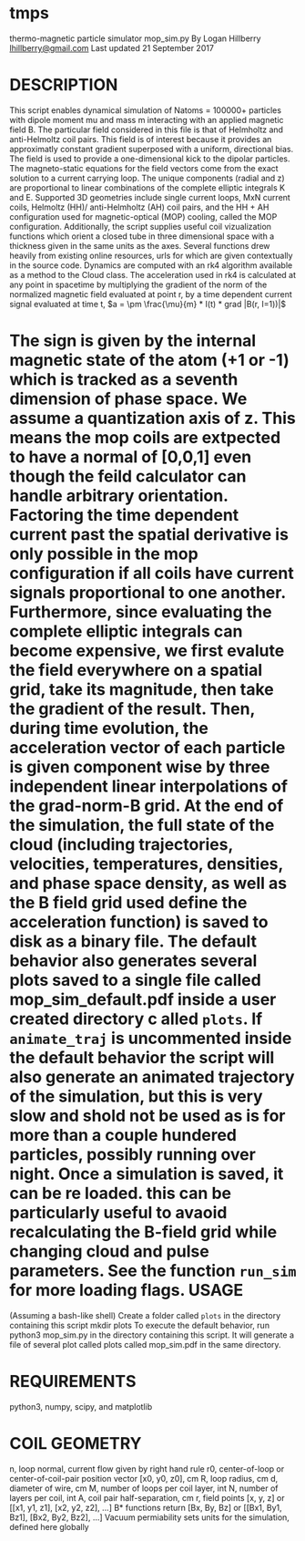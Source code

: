 # tmps
thermo-magnetic particle simulator
mop_sim.py
By Logan Hillberry
lhillberry@gmail.com
Last updated 21 September 2017

DESCRIPTION
===========
This script enables dynamical simulation of Natoms = 100000+ particles with
dipole moment mu and mass m interacting with an applied magnetic field B.
The particular field considered in this file is that of Helmholtz and
anti-Helmoltz coil pairs. This field is of interest because it provides an
approximatly constant gradient superposed with a uniform, directional bias.
The field is used to provide a one-dimensional kick to the dipolar particles.
The magneto-static equations for the field vectors come from the exact
solution to a current carrying loop. The unique components (radial and z) are
proportional to linear combinations of the complete elliptic integrals K and
E. Supported 3D geometries include single current loops, MxN current coils,
Helmoltz (HH)/ anti-Helmholtz (AH) coil pairs, and the HH + AH configuration
used for magnetic-optical (MOP) cooling, called the MOP configuration.
Additionally, the script supplies useful coil vizualization functions which
orient a closed tube in three dimensional space with a thickness given in the
same units as the axes. Several functions drew heavily from existing online
resources, urls for which are given contextually in the source code.
Dynamics are computed with an rk4 algorithm available as a method to the
Cloud class. The acceleration used in rk4 is calculated at any point in
spacetime by multiplying the gradient of the norm of the normalized magnetic
field evaluated at point r, by a time dependent current signal evaluated at
time t, $a = \pm \frac{\mu}{m} * I(t) * grad |B(r, I=1))|$

The sign is given by the internal magnetic state of the atom (+1 or -1) which
is tracked as a seventh dimension of phase space. We assume a quantization
axis of z. This means the mop coils are extpected to have a normal of
[0,0,1] even though the feild calculator can handle arbitrary orientation.
Factoring the time dependent current past the spatial derivative is only
possible in the mop configuration if all coils have current signals
proportional to one another. Furthermore, since evaluating the complete
elliptic integrals can become expensive, we first evalute the field everywhere
on a spatial grid, take its magnitude, then take the gradient of the result.
Then, during time evolution, the acceleration vector of each particle is given
component wise by three independent linear interpolations of the grad-norm-B
grid.
At the end of the simulation, the full state of the cloud (including
trajectories, velocities, temperatures, densities, and phase space density,
as well as the B field grid used define the acceleration function) is saved to
disk as a binary file. The default behavior also generates several plots saved
to a single file called mop_sim_default.pdf inside a user created directory c
alled `plots`. If `animate_traj` is uncommented inside the default behavior
the script will also generate an animated trajectory of the simulation, **but
this is very slow and shold not be used as is for more than a couple hundered
particles**, possibly running over night.
Once a simulation is saved, it can be re loaded. this can be particularly
useful to avaoid recalculating the B-field grid while changing cloud and pulse
parameters. See the function `run_sim` for more loading flags.
USAGE
=====
(Assuming a bash-like shell)
Create a folder called `plots` in the directory containing this script
                              mkdir plots
To execute the default behavior, run
                            python3 mop_sim.py
in the directory containing this script. It will generate a file of several
plot called plots called mop_sim.pdf in the same directory.

REQUIREMENTS
============
python3, numpy, scipy, and matplotlib

COIL GEOMETRY
=============
n, loop normal, current flow given by right hand rule
r0, center-of-loop or center-of-coil-pair position vector [x0, y0, z0], cm
R, loop radius, cm
d, diameter of wire, cm
M, number of loops per coil layer, int
N, number of layers per coil, int
A, coil pair half-separation, cm
r, field points [x, y, z] or [[x1, y1, z1], [x2, y2, z2], ...]
B* functions return [Bx, By, Bz] or [[Bx1, By1, Bz1], [Bx2, By2, Bz2], ...]
Vacuum permiability sets units for the simulation, defined here globally

